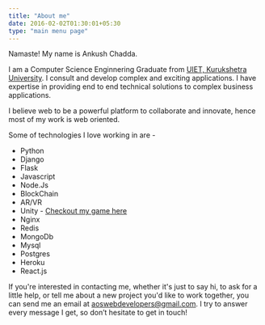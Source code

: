 ```yaml
---
title: "About me"
date: 2016-02-02T01:30:01+05:30
type: "main menu page"
---
```

Namaste! My name is Ankush Chadda.

I am a Computer Science Enginnering Graduate from [UIET, Kurukshetra University](https://www.uietkuk.ac.in/). I consult and develop complex and exciting applications. I have expertise in providing end to end technical solutions to complex business applications.

I believe web to be a powerful platform to collaborate and innovate, hence most of my work is web oriented.

Some of technologies I love working in are - 

- Python
- Django
- Flask
- Javascript
- Node.Js
- BlockChain
- AR/VR
- Unity - [Checkout my game here](http://ankushchadda.in/games/simple-shooter/)
- Nginx
- Redis
- MongoDb
- Mysql
- Postgres
- Heroku
- React.js
                
If you're interested in contacting me, whether it's just to say hi, to ask for a little help, or tell me about a new project you'd like to work together, you can send me an email at [aoswebdevelopers@gmail.com](mailto:aoswebdevelopers@gmail.com). I try to answer every message I get, so don’t hesitate to get in touch!
    